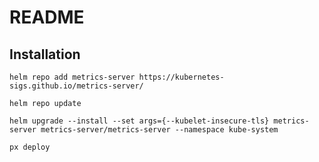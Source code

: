 # README

## Installation

```shell
helm repo add metrics-server https://kubernetes-sigs.github.io/metrics-server/

helm repo update

helm upgrade --install --set args={--kubelet-insecure-tls} metrics-server metrics-server/metrics-server --namespace kube-system
```

```
px deploy
```
